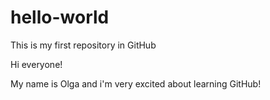 # hello-world
This is my first repository in GitHub

Hi everyone!

My name is Olga and i'm very excited about learning GitHub!
